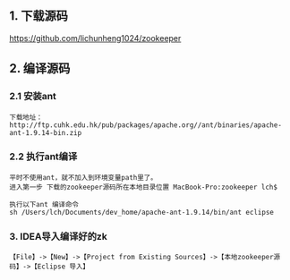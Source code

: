 
## 1. 下载源码
https://github.com/lichunheng1024/zookeeper

## 2. 编译源码

### 2.1 安装ant 
```
下载地址：http://ftp.cuhk.edu.hk/pub/packages/apache.org//ant/binaries/apache-ant-1.9.14-bin.zip
```
### 2.2 执行ant编译
```
平时不使用ant，就不加入到环境变量path里了。
进入第一步 下载的zookeeper源码所在本地目录位置 MacBook-Pro:zookeeper lch$

执行以下ant 编译命令
sh /Users/lch/Documents/dev_home/apache-ant-1.9.14/bin/ant eclipse
```
### 3. IDEA导入编译好的zk
```
【File】->【New】->【Project from Existing Sources】->【本地zookeeper源码】->【Eclipse 导入】
```
